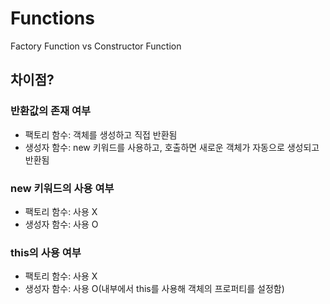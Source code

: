 # Functions
Factory Function vs Constructor Function

## 차이점?
### 반환값의 존재 여부
- 팩토리 함수: 객체를 생성하고 직접 반환됨
- 생성자 함수: new 키워드를 사용하고, 호출하면 새로운 객체가 자동으로 생성되고 반환됨

### new 키워드의 사용 여부
- 팩토리 함수: 사용 X
- 생성자 함수: 사용 O

### this의 사용 여부
- 팩토리 함수: 사용 X
- 생성자 함수: 사용 O(내부에서 this를 사용해 객체의 프로퍼티를 설정함)